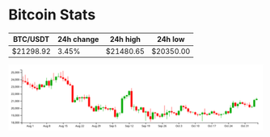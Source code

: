 # Bitcoin Stats

BTC/USDT|24h change|24h high|24h low|
|---|---|---|---|
|$21298.92|3.45%|$21480.65|$20350.00|

<img src="./chart.svg">
